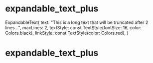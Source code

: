 # expandable_text_plus

ExpandableText(
text: "This is a long text that will be truncated after 2 lines...",
maxLines: 2,
textStyle: const TextStyle(fontSize: 16, color: Colors.black),
linkStyle: const TextStyle(color: Colors.red),
)
# expandable_text_plus
